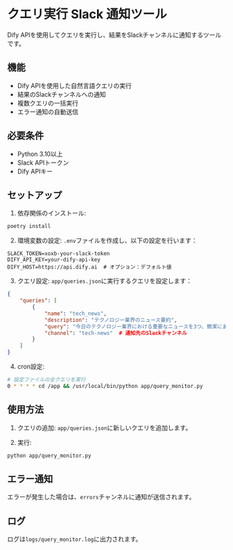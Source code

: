 # クエリ実行 Slack 通知ツール

Dify APIを使用してクエリを実行し、結果をSlackチャンネルに通知するツールです。

## 機能

- Dify APIを使用した自然言語クエリの実行
- 結果のSlackチャンネルへの通知
- 複数クエリの一括実行
- エラー通知の自動送信

## 必要条件

- Python 3.10以上
- Slack APIトークン
- Dify APIキー

## セットアップ

1. 依存関係のインストール:
```bash
poetry install
```

2. 環境変数の設定:
`.env`ファイルを作成し、以下の設定を行います：
```
SLACK_TOKEN=xoxb-your-slack-token
DIFY_API_KEY=your-dify-api-key
DIFY_HOST=https://api.dify.ai  # オプション：デフォルト値
```

3. クエリ設定:
`app/queries.json`に実行するクエリを設定します：
```json
{
    "queries": [
        {
            "name": "tech_news",
            "description": "テクノロジー業界のニュース要約",
            "query": "今日のテクノロジー業界における重要なニュースを3つ、簡潔にまとめてください。",
            "channel": "tech-news"  # 通知先のSlackチャンネル
        }
    ]
}
```

4. cron設定:
```bash
# 設定ファイルの全クエリを実行
0 * * * * cd /app && /usr/local/bin/python app/query_monitor.py
```

## 使用方法

1. クエリの追加:
`app/queries.json`に新しいクエリを追加します。

2. 実行:
```bash
python app/query_monitor.py
```

## エラー通知

エラーが発生した場合は、`errors`チャンネルに通知が送信されます。

## ログ

ログは`logs/query_monitor.log`に出力されます。
